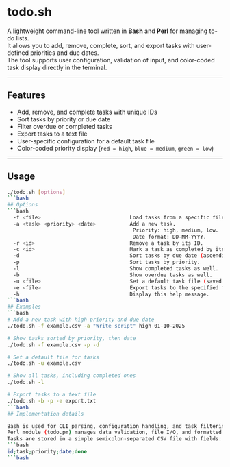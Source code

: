 # todo.sh

A lightweight command-line tool written in **Bash** and **Perl** for managing to-do lists.  
It allows you to add, remove, complete, sort, and export tasks with user-defined priorities and due dates.  
The tool supports user configuration, validation of input, and color-coded task display directly in the terminal.

---

## Features
- Add, remove, and complete tasks with unique IDs  
- Sort tasks by priority or due date  
- Filter overdue or completed tasks  
- Export tasks to a text file  
- User-specific configuration for a default task file  
- Color-coded priority display (`red = high`, `blue = medium`, `green = low`)  

---

## Usage
```bash
./todo.sh [options]
```bash
## Options
```bash
  -f <file>                             Load tasks from a specific file.
  -a <task> <priority> <date>           Add a new task.
                                         Priority: high, medium, low.
                                         Date format: DD-MM-YYYY.
  -r <id>                               Remove a task by its ID.
  -c <id>                               Mark a task as completed by its ID.
  -d                                    Sort tasks by due date (ascending).
  -p                                    Sort tasks by priority.
  -l                                    Show completed tasks as well.
  -b                                    Show overdue tasks as well.
  -u <file>                             Set a default task file (saved in config).
  -e <file>                             Export tasks to the specified file.
  -h                                    Display this help message.
```bash
## Examples
```bash
# Add a new task with high priority and due date
./todo.sh -f example.csv -a "Write script" high 01-10-2025

# Show tasks sorted by priority, then date
./todo.sh -f example.csv -p -d

# Set a default file for tasks
./todo.sh -u example.csv

# Show all tasks, including completed ones
./todo.sh -l

# Export tasks to a text file
./todo.sh -b -p -e export.txt
```bash
## Implementation details

Bash is used for CLI parsing, configuration handling, and task filtering.
Perl module (todo.pm) manages data validation, file I/O, and formatted output.
Tasks are stored in a simple semicolon-separated CSV file with fields:
```bash
id;task;priority;date;done
```bash